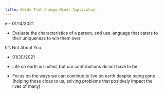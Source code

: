 ```yaml
---
title: Words That Change Minds Application
---
```

e - 01/14/2021
-   Evaluate the characteristics of a person, and use language that caters to their uniqueness to win them over
    

 It’s Not About You
 - 01/30/2021
-   Life on earth is limited, but our contributions do not have to be
    
-   Focus on the ways we can continue to live on earth despite being gone (helping those close to us, solving problems that positively impact the lives of many)